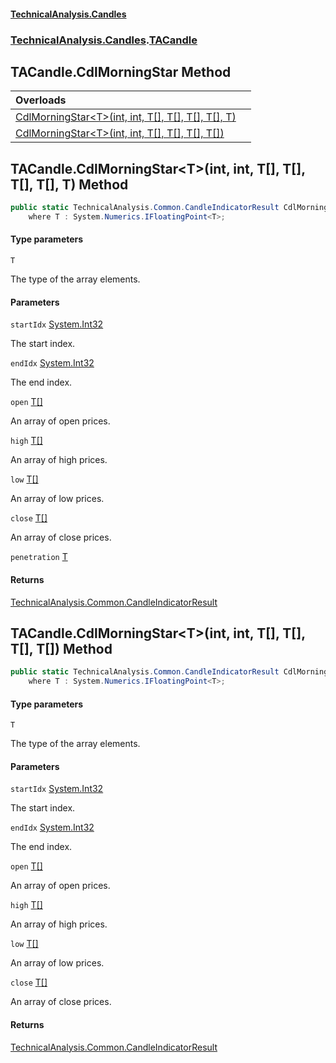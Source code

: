 #### [TechnicalAnalysis\.Candles](Atypical.TechnicalAnalysis.Candles.md 'Atypical\.TechnicalAnalysis\.Candles')
### [TechnicalAnalysis\.Candles](Atypical.TechnicalAnalysis.Candles.md#TechnicalAnalysis.Candles 'TechnicalAnalysis\.Candles').[TACandle](TACandle.md 'TechnicalAnalysis\.Candles\.TACandle')

## TACandle\.CdlMorningStar Method

| Overloads | |
| :--- | :--- |
| [CdlMorningStar&lt;T&gt;\(int, int, T\[\], T\[\], T\[\], T\[\], T\)](TACandle.CdlMorningStar.md#TechnicalAnalysis.Candles.TACandle.CdlMorningStar_T_(int,int,T[],T[],T[],T[],T) 'TechnicalAnalysis\.Candles\.TACandle\.CdlMorningStar\<T\>\(int, int, T\[\], T\[\], T\[\], T\[\], T\)') | |
| [CdlMorningStar&lt;T&gt;\(int, int, T\[\], T\[\], T\[\], T\[\]\)](TACandle.CdlMorningStar.md#TechnicalAnalysis.Candles.TACandle.CdlMorningStar_T_(int,int,T[],T[],T[],T[]) 'TechnicalAnalysis\.Candles\.TACandle\.CdlMorningStar\<T\>\(int, int, T\[\], T\[\], T\[\], T\[\]\)') | |

<a name='TechnicalAnalysis.Candles.TACandle.CdlMorningStar_T_(int,int,T[],T[],T[],T[],T)'></a>

## TACandle\.CdlMorningStar\<T\>\(int, int, T\[\], T\[\], T\[\], T\[\], T\) Method

```csharp
public static TechnicalAnalysis.Common.CandleIndicatorResult CdlMorningStar<T>(int startIdx, int endIdx, T[] open, T[] high, T[] low, T[] close, T penetration)
    where T : System.Numerics.IFloatingPoint<T>;
```
#### Type parameters

<a name='TechnicalAnalysis.Candles.TACandle.CdlMorningStar_T_(int,int,T[],T[],T[],T[],T).T'></a>

`T`

The type of the array elements\.
#### Parameters

<a name='TechnicalAnalysis.Candles.TACandle.CdlMorningStar_T_(int,int,T[],T[],T[],T[],T).startIdx'></a>

`startIdx` [System\.Int32](https://docs.microsoft.com/en-us/dotnet/api/System.Int32 'System\.Int32')

The start index\.

<a name='TechnicalAnalysis.Candles.TACandle.CdlMorningStar_T_(int,int,T[],T[],T[],T[],T).endIdx'></a>

`endIdx` [System\.Int32](https://docs.microsoft.com/en-us/dotnet/api/System.Int32 'System\.Int32')

The end index\.

<a name='TechnicalAnalysis.Candles.TACandle.CdlMorningStar_T_(int,int,T[],T[],T[],T[],T).open'></a>

`open` [T](TACandle.md#TechnicalAnalysis.Candles.TACandle.CdlMorningStar_T_(int,int,T[],T[],T[],T[],T).T 'TechnicalAnalysis\.Candles\.TACandle\.CdlMorningStar\<T\>\(int, int, T\[\], T\[\], T\[\], T\[\], T\)\.T')[\[\]](https://docs.microsoft.com/en-us/dotnet/api/System.Array 'System\.Array')

An array of open prices\.

<a name='TechnicalAnalysis.Candles.TACandle.CdlMorningStar_T_(int,int,T[],T[],T[],T[],T).high'></a>

`high` [T](TACandle.md#TechnicalAnalysis.Candles.TACandle.CdlMorningStar_T_(int,int,T[],T[],T[],T[],T).T 'TechnicalAnalysis\.Candles\.TACandle\.CdlMorningStar\<T\>\(int, int, T\[\], T\[\], T\[\], T\[\], T\)\.T')[\[\]](https://docs.microsoft.com/en-us/dotnet/api/System.Array 'System\.Array')

An array of high prices\.

<a name='TechnicalAnalysis.Candles.TACandle.CdlMorningStar_T_(int,int,T[],T[],T[],T[],T).low'></a>

`low` [T](TACandle.md#TechnicalAnalysis.Candles.TACandle.CdlMorningStar_T_(int,int,T[],T[],T[],T[],T).T 'TechnicalAnalysis\.Candles\.TACandle\.CdlMorningStar\<T\>\(int, int, T\[\], T\[\], T\[\], T\[\], T\)\.T')[\[\]](https://docs.microsoft.com/en-us/dotnet/api/System.Array 'System\.Array')

An array of low prices\.

<a name='TechnicalAnalysis.Candles.TACandle.CdlMorningStar_T_(int,int,T[],T[],T[],T[],T).close'></a>

`close` [T](TACandle.md#TechnicalAnalysis.Candles.TACandle.CdlMorningStar_T_(int,int,T[],T[],T[],T[],T).T 'TechnicalAnalysis\.Candles\.TACandle\.CdlMorningStar\<T\>\(int, int, T\[\], T\[\], T\[\], T\[\], T\)\.T')[\[\]](https://docs.microsoft.com/en-us/dotnet/api/System.Array 'System\.Array')

An array of close prices\.

<a name='TechnicalAnalysis.Candles.TACandle.CdlMorningStar_T_(int,int,T[],T[],T[],T[],T).penetration'></a>

`penetration` [T](TACandle.md#TechnicalAnalysis.Candles.TACandle.CdlMorningStar_T_(int,int,T[],T[],T[],T[],T).T 'TechnicalAnalysis\.Candles\.TACandle\.CdlMorningStar\<T\>\(int, int, T\[\], T\[\], T\[\], T\[\], T\)\.T')

#### Returns
[TechnicalAnalysis\.Common\.CandleIndicatorResult](https://docs.microsoft.com/en-us/dotnet/api/TechnicalAnalysis.Common.CandleIndicatorResult 'TechnicalAnalysis\.Common\.CandleIndicatorResult')

<a name='TechnicalAnalysis.Candles.TACandle.CdlMorningStar_T_(int,int,T[],T[],T[],T[])'></a>

## TACandle\.CdlMorningStar\<T\>\(int, int, T\[\], T\[\], T\[\], T\[\]\) Method

```csharp
public static TechnicalAnalysis.Common.CandleIndicatorResult CdlMorningStar<T>(int startIdx, int endIdx, T[] open, T[] high, T[] low, T[] close)
    where T : System.Numerics.IFloatingPoint<T>;
```
#### Type parameters

<a name='TechnicalAnalysis.Candles.TACandle.CdlMorningStar_T_(int,int,T[],T[],T[],T[]).T'></a>

`T`

The type of the array elements\.
#### Parameters

<a name='TechnicalAnalysis.Candles.TACandle.CdlMorningStar_T_(int,int,T[],T[],T[],T[]).startIdx'></a>

`startIdx` [System\.Int32](https://docs.microsoft.com/en-us/dotnet/api/System.Int32 'System\.Int32')

The start index\.

<a name='TechnicalAnalysis.Candles.TACandle.CdlMorningStar_T_(int,int,T[],T[],T[],T[]).endIdx'></a>

`endIdx` [System\.Int32](https://docs.microsoft.com/en-us/dotnet/api/System.Int32 'System\.Int32')

The end index\.

<a name='TechnicalAnalysis.Candles.TACandle.CdlMorningStar_T_(int,int,T[],T[],T[],T[]).open'></a>

`open` [T](TACandle.md#TechnicalAnalysis.Candles.TACandle.CdlMorningStar_T_(int,int,T[],T[],T[],T[]).T 'TechnicalAnalysis\.Candles\.TACandle\.CdlMorningStar\<T\>\(int, int, T\[\], T\[\], T\[\], T\[\]\)\.T')[\[\]](https://docs.microsoft.com/en-us/dotnet/api/System.Array 'System\.Array')

An array of open prices\.

<a name='TechnicalAnalysis.Candles.TACandle.CdlMorningStar_T_(int,int,T[],T[],T[],T[]).high'></a>

`high` [T](TACandle.md#TechnicalAnalysis.Candles.TACandle.CdlMorningStar_T_(int,int,T[],T[],T[],T[]).T 'TechnicalAnalysis\.Candles\.TACandle\.CdlMorningStar\<T\>\(int, int, T\[\], T\[\], T\[\], T\[\]\)\.T')[\[\]](https://docs.microsoft.com/en-us/dotnet/api/System.Array 'System\.Array')

An array of high prices\.

<a name='TechnicalAnalysis.Candles.TACandle.CdlMorningStar_T_(int,int,T[],T[],T[],T[]).low'></a>

`low` [T](TACandle.md#TechnicalAnalysis.Candles.TACandle.CdlMorningStar_T_(int,int,T[],T[],T[],T[]).T 'TechnicalAnalysis\.Candles\.TACandle\.CdlMorningStar\<T\>\(int, int, T\[\], T\[\], T\[\], T\[\]\)\.T')[\[\]](https://docs.microsoft.com/en-us/dotnet/api/System.Array 'System\.Array')

An array of low prices\.

<a name='TechnicalAnalysis.Candles.TACandle.CdlMorningStar_T_(int,int,T[],T[],T[],T[]).close'></a>

`close` [T](TACandle.md#TechnicalAnalysis.Candles.TACandle.CdlMorningStar_T_(int,int,T[],T[],T[],T[]).T 'TechnicalAnalysis\.Candles\.TACandle\.CdlMorningStar\<T\>\(int, int, T\[\], T\[\], T\[\], T\[\]\)\.T')[\[\]](https://docs.microsoft.com/en-us/dotnet/api/System.Array 'System\.Array')

An array of close prices\.

#### Returns
[TechnicalAnalysis\.Common\.CandleIndicatorResult](https://docs.microsoft.com/en-us/dotnet/api/TechnicalAnalysis.Common.CandleIndicatorResult 'TechnicalAnalysis\.Common\.CandleIndicatorResult')